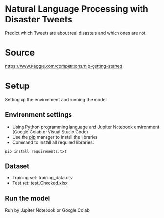 # Natural Language Processing with Disaster Tweets
Predict which Tweets are about real disasters and which ones are not
# Source
https://www.kaggle.com/competitions/nlp-getting-started
# Setup

Setting up the environment and running the model

## Environment settings
-  Using Python programming language and Jupiter Notebook environment (Google Colab or Visual Studio Code)
- Use the [pip](https://pip.pypa.io/en/stable/) manager to install the libraries
- Command to install all required libraries:
```
pip install requirements.txt
```
## Dataset
- Training set: training_data.csv
- Test set: test_Checked.xlsx

## Run the model
Run by Jupiter Notebook or Google Colab


